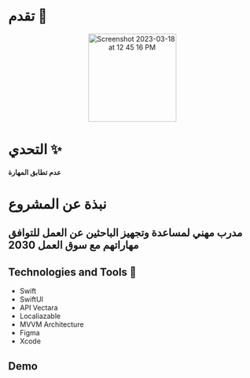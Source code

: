 # تقدم 🔎


<p align="center">
<img width="179" alt="Screenshot 2023-03-18 at 12 45 16 PM" src="https://user-images.githubusercontent.com/85529608/226098043-df6d169e-ff85-49e4-890d-9a7b91866e37.png"> 
  
# التحدي ✨  
  #### عدم تطابق المهارة
 
 # نبذة عن المشروع
  
  ## مدرب مهني لمساعدة وتجهيز الباحثين عن العمل للتوافق مهاراتهم مع سوق العمل 2030
 
  
  
  
  ## Technologies and Tools 🔧
  
  * Swift
  * SwiftUI
  * API Vectara 
  * Localiazable 
  * MVVM Architecture 
  * Figma 
  * Xcode 
  
  
  ##  Demo 
  
